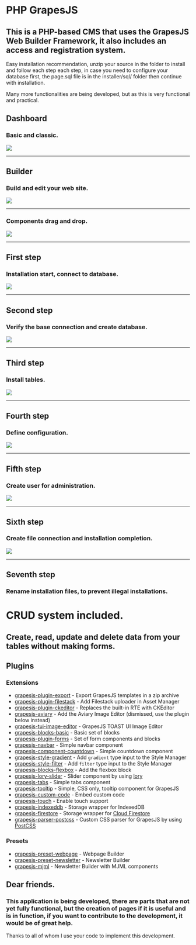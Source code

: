 # PHP GrapesJS

## This is a PHP-based CMS that uses the GrapesJS Web Builder Framework, it also includes an access and registration system. 

Easy installation recommendation, unzip your source in the folder to install and follow each step each step, in case you need to configure your database first, the page.sql file is in the installer/sql/ folder then continue with installation. 

Many more functionalities are being developed, but as this is very functional and practical.

## Dashboard
### Basic and classic.
<img src="https://pepiuox.net/files/builder1.jpg">
<hr>

## Builder
### Build and edit your web site.
<img src="https://pepiuox.net/files/builder2.jpg">
<hr>

### Components drag and drop.
<img src="https://pepiuox.net/files/builder3.jpg">
<hr>

## First step
### Installation start, connect to database.
<img src="https://pepiuox.net/files/first-step.jpg">
<hr>

## Second step
### Verify the base connection and create database.
<img src="https://pepiuox.net/files/second-step1.jpg">
<hr>

## Third step
### Install tables.
<img src="https://pepiuox.net/files/third-step.jpg">
<hr>

## Fourth step
### Define configuration.
<img src="https://pepiuox.net/files/fourth-step1.jpg">
<hr>

## Fifth step
### Create user for administration.
<img src="https://pepiuox.net/files/fifth-step1.jpg">
<hr>

## Sixth step
### Create file connection and installation completion.
<img src="https://pepiuox.net/files/sixth-step.jpg">
<hr>

## Seventh step 
### Rename installation files, to prevent illegal installations. 

# CRUD system included.
## Create, read, update and delete data from your tables without making forms. 

## Plugins

### Extensions
* [grapesjs-plugin-export](https://github.com/artf/grapesjs-plugin-export) - Export GrapesJS templates in a zip archive
* [grapesjs-plugin-filestack](https://github.com/artf/grapesjs-plugin-filestack) - Add Filestack uploader in Asset Manager
* [grapesjs-plugin-ckeditor](https://github.com/artf/grapesjs-plugin-ckeditor) - Replaces the built-in RTE with CKEditor
* [grapesjs-aviary](https://github.com/artf/grapesjs-aviary) - Add the Aviary Image Editor (dismissed, use the plugin below instead)
* [grapesjs-tui-image-editor](https://github.com/artf/grapesjs-tui-image-editor) - GrapesJS TOAST UI Image Editor
* [grapesjs-blocks-basic](https://github.com/artf/grapesjs-blocks-basic) - Basic set of blocks
* [grapesjs-plugin-forms](https://github.com/artf/grapesjs-plugin-forms) - Set of form components and blocks
* [grapesjs-navbar](https://github.com/artf/grapesjs-navbar) - Simple navbar component
* [grapesjs-component-countdown](https://github.com/artf/grapesjs-component-countdown) - Simple countdown component
* [grapesjs-style-gradient](https://github.com/artf/grapesjs-style-gradient) - Add `gradient` type input to the Style Manager
* [grapesjs-style-filter](https://github.com/artf/grapesjs-style-filter) - Add `filter` type input to the Style Manager
* [grapesjs-blocks-flexbox](https://github.com/artf/grapesjs-blocks-flexbox) - Add the flexbox block
* [grapesjs-lory-slider](https://github.com/artf/grapesjs-lory-slider) - Slider component by using [lory](https://github.com/meandmax/lory)
* [grapesjs-tabs](https://github.com/artf/grapesjs-tabs) - Simple tabs component
* [grapesjs-tooltip](https://github.com/artf/grapesjs-tooltip) - Simple, CSS only, tooltip component for GrapesJS
* [grapesjs-custom-code](https://github.com/artf/grapesjs-custom-code) - Embed custom code
* [grapesjs-touch](https://github.com/artf/grapesjs-touch) - Enable touch support
* [grapesjs-indexeddb](https://github.com/artf/grapesjs-indexeddb) - Storage wrapper for IndexedDB
* [grapesjs-firestore](https://github.com/artf/grapesjs-firestore) - Storage wrapper for [Cloud Firestore](https://firebase.google.com/docs/firestore)
* [grapesjs-parser-postcss](https://github.com/artf/grapesjs-parser-postcss) - Custom CSS parser for GrapesJS by using [PostCSS](https://github.com/postcss/postcss)

### Presets
* [grapesjs-preset-webpage](https://github.com/artf/grapesjs-preset-webpage) - Webpage Builder
* [grapesjs-preset-newsletter](https://github.com/artf/grapesjs-preset-newsletter) - Newsletter Builder
* [grapesjs-mjml](https://github.com/artf/grapesjs-mjml) - Newsletter Builder with MJML components


## Dear friends.
### This application is being developed, there are parts that are not yet fully functional, but the creation of pages if it is useful and is in function, if you want to contribute to the development, it would be of great help.
Thanks to all of whom I use your code to implement this development.
